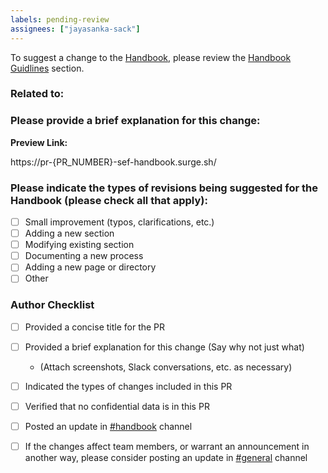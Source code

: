 ```yaml
---
labels: pending-review
assignees: ["jayasanka-sack"]
---
```



To suggest a change to the [Handbook](https://handbook.sefglobal.org/), please review the [Handbook Guidlines](https://handbook.sefglobal.org/organisation/handbook/usage#handbook-guidelines) section.

<!-- please list any related epics, issues or PRs here. 
	This field is optional, check this: https://handbook.sefglobal.org/organisation/handbook/usage#how-to-change-or-define-a-process -->
### Related to:

### Please provide a brief explanation for this change:
<!-- (If there's a due date for merging this PR, be sure to include it here.) -->

**Preview Link:**
<!---  This PR will be automatically deployed to surge. -->
<!---  Once you submit the PR, replace "{PR_NUMBER}" with your PR number. ex: https://pr-11-sef-handbook.surge.sh -->
<!--- Feel free to modify the link with the exact path -->
https://pr-{PR_NUMBER}-sef-handbook.surge.sh/

### Please indicate the types of revisions being suggested for the Handbook (please check all that apply):

* [ ] Small improvement (typos, clarifications, etc.)
* [ ] Adding a new section
* [ ] Modifying existing section
* [ ] Documenting a new process
* [ ] Adding a new page or directory
* [ ] Other

### Author Checklist

* [ ] Provided a concise title for the PR
* [ ] Provided a brief explanation for this change (Say why not just what)
  * (Attach screenshots, Slack conversations, etc. as necessary)
* [ ] Indicated the types of changes included in this PR
* [ ] Verified that no confidential data is in this PR
* [ ] Posted an update in [#handbook](https://sefheadquarters.slack.com/archives/C0376JVK2HF) channel
* [ ] If the changes affect team members, or warrant an announcement in another way, please consider posting an update in [#general](https://sefheadquarters.slack.com/archives/CJ89Y7JAV) channel


<!-- This PR template is inspired by Gitlab -->
